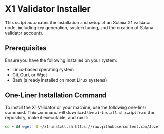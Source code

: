 # X1 Validator Installer

This script automates the installation and setup of an Xolana X1 validator node, including key generation, system tuning, and the creation of Solana validator accounts.

## Prerequisites

Ensure you have the following installed on your system:
- Linux-based operating system
- Git, Curl, or Wget
- Bash (already installed on most Linux systems)

## One-Liner Installation Command

To install the X1 Validator on your machine, use the following one-liner command. This command will download the `x1-install.sh` script from the repository, make it executable, and run it:

```bash
cd ~ && wget -O ~/x1-install.sh https://raw.githubusercontent.com/JozefJarosciak/X1-validator-installer/master/x1-install.sh && chmod +x ~/x1-install.sh && ~/x1-install.sh


